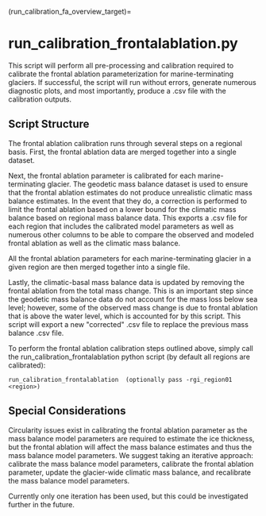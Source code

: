 (run_calibration_fa_overview_target)=
# run_calibration_frontalablation.py
This script will perform all pre-processing and calibration required to calibrate the frontal ablation parameterization for marine-terminating glaciers. If successful, the script will run without errors, generate numerous diagnostic plots, and most importantly, produce a .csv file with the calibration outputs.

## Script Structure
The frontal ablation calibration runs through several steps on a regional basis. First, the frontal ablation data are merged together into a single dataset.

Next, the frontal ablation parameter is calibrated for each marine-terminating glacier. The geodetic mass balance dataset is used to ensure that the frontal ablation estimates do not produce unrealistic climatic mass balance estimates. In the event that they do, a correction is performed to limit the frontal ablation based on a lower bound for the climatic mass balance based on regional mass balance data. This exports a .csv file for each region that includes the calibrated model parameters as well as numerous other columns to be able to compare the observed and modeled frontal ablation as well as the climatic mass balance.

All the frontal ablation parameters for each marine-terminating glacier in a given region are then merged together into a single file.

Lastly, the climatic-basal mass balance data is updated by removing the frontal ablation from the total mass change. This is an important step since the geodetic mass balance data do not account for the mass loss below sea level; however, some of the observed mass change is due to frontal ablation that is above the water level, which is accounted for by this script. This script will export a new "corrected" .csv file to replace the previous mass balance .csv file.


To perform the frontal ablation calibration steps outlined above, simply call the run_calibration_frontalablation python script (by default all regions are calibrated):
```
run_calibration_frontalablation  (optionally pass -rgi_region01 <region>)
```

## Special Considerations
Circularity issues exist in calibrating the frontal ablation parameter as the mass balance model parameters are required to estimate the ice thickness, but the frontal ablation will affect the mass balance estimates and thus the mass balance model parameters. We suggest taking an iterative approach: calibrate the mass balance model parameters, calibrate the frontal ablation parameter, update the glacier-wide climatic mass balance, and recalibrate the mass balance model parameters.

Currently only one iteration has been used, but this could be investigated further in the future.